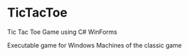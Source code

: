 # TicTacToe
Tic Tac Toe Game using C# WinForms

Executable game for Windows Machines of the classic game
